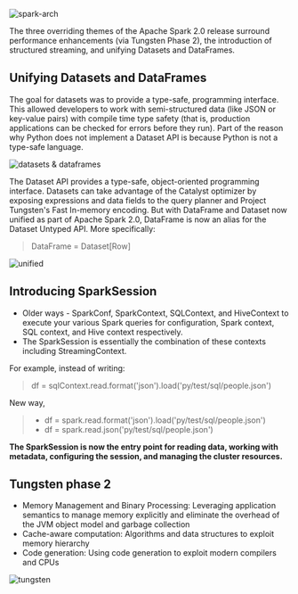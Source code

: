 ![spark-arch](https://www.safaribooksonline.com/library/view/learning-pyspark/9781786463708/graphics/B05793_01_05.jpg)

The three overriding themes of the Apache Spark 2.0 release surround performance enhancements (via Tungsten Phase 2), the introduction of structured streaming, and unifying Datasets and DataFrames.

## Unifying Datasets and DataFrames
The goal for datasets was to provide a type-safe, programming interface. This allowed developers to work with semi-structured data (like JSON or key-value pairs) with compile time type safety (that is, production applications can be checked for errors before they run). Part of the reason why Python does not implement a Dataset API is because Python is not a type-safe language.

![datasets & dataframes](https://www.safaribooksonline.com/library/view/learning-pyspark/9781786463708/graphics/B05793_01_06.jpg)


The Dataset API provides a type-safe, object-oriented programming interface. Datasets can take advantage of the Catalyst optimizer by exposing expressions and data fields to the query planner and Project Tungsten's Fast In-memory encoding. But with DataFrame and Dataset now unified as part of Apache Spark 2.0, DataFrame is now an alias for the Dataset Untyped API. More specifically:

> DataFrame = Dataset[Row]

![unified](https://www.safaribooksonline.com/library/view/learning-pyspark/9781786463708/graphics/B05793_01_07.jpg)

## Introducing SparkSession
* Older ways - SparkConf, SparkContext, SQLContext, and HiveContext to execute your various Spark queries for configuration, Spark context, SQL context, and Hive context respectively.
* The SparkSession is essentially the combination of these contexts including StreamingContext.

For example, instead of writing:

>   df = sqlContext.read.format('json').load('py/test/sql/people.json')

New way,
 
>  * df = spark.read.format('json').load('py/test/sql/people.json')
>  * df = spark.read.json('py/test/sql/people.json')

**The SparkSession is now the entry point for reading data, working with metadata, configuring the session, and managing the cluster resources.**

## Tungsten phase 2
* Memory Management and Binary Processing: Leveraging application semantics to manage memory explicitly and eliminate the overhead of the JVM object model and garbage collection
* Cache-aware computation: Algorithms and data structures to exploit memory hierarchy
* Code generation: Using code generation to exploit modern compilers and CPUs

![tungsten](https://www.safaribooksonline.com/library/view/learning-pyspark/9781786463708/graphics/B05793_01_08.jpg)